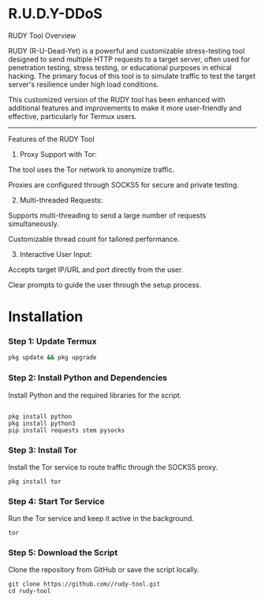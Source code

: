 # R.U.D.Y-DDoS
RUDY Tool Overview

RUDY (R-U-Dead-Yet) is a powerful and customizable stress-testing tool designed to send multiple HTTP requests to a target server, often used for penetration testing, stress testing, or educational purposes in ethical hacking. The primary focus of this tool is to simulate traffic to test the target server's resilience under high load conditions.

This customized version of the RUDY tool has been enhanced with additional features and improvements to make it more user-friendly and effective, particularly for Termux users.


---

Features of the RUDY Tool

1. Proxy Support with Tor:

The tool uses the Tor network to anonymize traffic.

Proxies are configured through SOCKS5 for secure and private testing.



2. Multi-threaded Requests:

Supports multi-threading to send a large number of requests simultaneously.

Customizable thread count for tailored performance.



3. Interactive User Input:

Accepts target IP/URL and port directly from the user.

Clear prompts to guide the user through the setup process.

# Installation 

### Step 1: Update Termux
```bash
pkg update && pkg upgrade

```
### Step 2: Install Python and Dependencies

Install Python and the required libraries for the script.

```

pkg install python  
pkg install python3  
pip install requests stem pysocks

```
### Step 3: Install Tor

Install the Tor service to route traffic through the SOCKS5 proxy.
```
pkg install tor
```
### Step 4: Start Tor Service

Run the Tor service and keep it active in the background.

```
tor
```
### Step 5: Download the Script

Clone the repository from GitHub or save the script locally.

```
git clone https://github.com//rudy-tool.git  
cd rudy-tool







